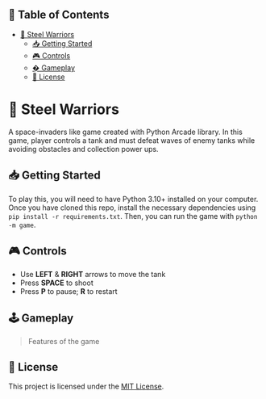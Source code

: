 ## 📃 Table of Contents
- [👾 Steel Warriors](#-steel-warriors)
  - [📥 Getting Started](#-getting-started)
  - [🎮 Controls](#-controls)
  - [� Gameplay](#-gameplay)
  - [📜 License](#-license)

# 👾 Steel Warriors

A space-invaders like game created with Python Arcade library. In this game, player controls a tank and must defeat waves of enemy tanks while avoiding obstacles and collection power ups.

## 📥 Getting Started

To play this, you will need to have Python 3.10+ installed on your computer. Once you have cloned this repo, install the necessary dependencies using `pip install -r requirements.txt`. Then, you can run the game with `python -m game`.

## 🎮 Controls

- Use **LEFT** & **RIGHT** arrows to move the tank
- Press **SPACE** to shoot
- Press **P** to pause; **R** to restart

## 🕹 Gameplay
> Features of the game

## 📜 License

This project is licensed under the [MIT License](./LICENSE).